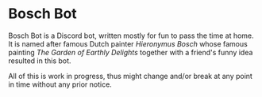 Bosch Bot
=========
Bosch Bot is a Discord bot, written mostly for fun to pass the time at home.
It is named after famous Dutch painter *Hieronymus Bosch*
whose famous painting *The Garden of Earthly Delights*
together with a friend's funny idea resulted in this bot.

All of this is work in progress,
thus might change and/or break at any point in time
without any prior notice.
